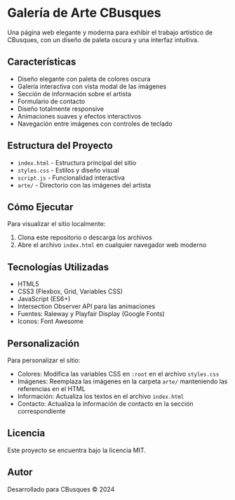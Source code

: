 # Galería de Arte CBusques

Una página web elegante y moderna para exhibir el trabajo artístico de CBusques, con un diseño de paleta oscura y una interfaz intuitiva.

## Características

- Diseño elegante con paleta de colores oscura
- Galería interactiva con vista modal de las imágenes
- Sección de información sobre el artista
- Formulario de contacto
- Diseño totalmente responsive
- Animaciones suaves y efectos interactivos
- Navegación entre imágenes con controles de teclado

## Estructura del Proyecto

- `index.html` - Estructura principal del sitio
- `styles.css` - Estilos y diseño visual
- `script.js` - Funcionalidad interactiva
- `arte/` - Directorio con las imágenes del artista

## Cómo Ejecutar

Para visualizar el sitio localmente:

1. Clona este repositorio o descarga los archivos
2. Abre el archivo `index.html` en cualquier navegador web moderno

## Tecnologías Utilizadas

- HTML5
- CSS3 (Flexbox, Grid, Variables CSS)
- JavaScript (ES6+)
- Intersection Observer API para las animaciones
- Fuentes: Raleway y Playfair Display (Google Fonts)
- Iconos: Font Awesome

## Personalización

Para personalizar el sitio:

- Colores: Modifica las variables CSS en `:root` en el archivo `styles.css`
- Imágenes: Reemplaza las imágenes en la carpeta `arte/` manteniendo las referencias en el HTML
- Información: Actualiza los textos en el archivo `index.html`
- Contacto: Actualiza la información de contacto en la sección correspondiente

## Licencia

Este proyecto se encuentra bajo la licencia MIT.

## Autor

Desarrollado para CBusques © 2024
